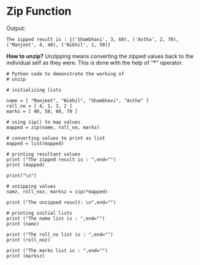 # Zip Function

Output:

    The zipped result is : {('Shambhavi', 3, 60), ('Astha', 2, 70),
    ('Manjeet', 4, 40), ('Nikhil', 1, 50)}

**How to unzip?** Unzipping means converting the zipped values back to the individual self as they were. This is done with the help of “**\***” operator.

    # Python code to demonstrate the working of
    # unzip

    # initializing lists

    name = [ "Manjeet", "Nikhil", "Shambhavi", "Astha" ]
    roll_no = [ 4, 1, 3, 2 ]
    marks = [ 40, 50, 60, 70 ]

    # using zip() to map values
    mapped = zip(name, roll_no, marks)

    # converting values to print as list
    mapped = list(mapped)

    # printing resultant values
    print ("The zipped result is : ",end="")
    print (mapped)

    print("\n")

    # unzipping values
    namz, roll_noz, marksz = zip(*mapped)

    print ("The unzipped result: \n",end="")

    # printing initial lists
    print ("The name list is : ",end="")
    print (namz)

    print ("The roll_no list is : ",end="")
    print (roll_noz)

    print ("The marks list is : ",end="")
    print (marksz)
